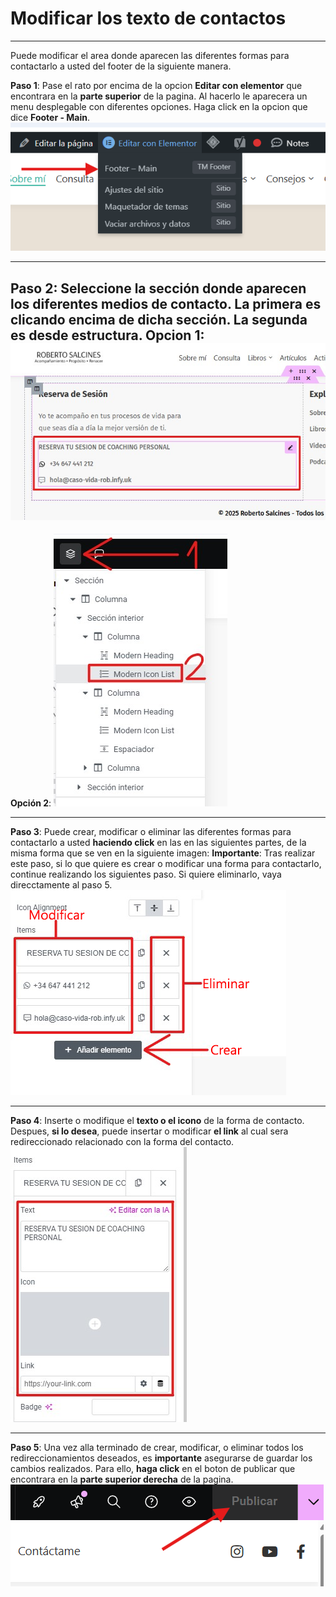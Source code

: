 # Modificar los texto de contactos
---
Puede modificar el area donde aparecen las diferentes formas para contactarlo a usted del footer de la siguiente manera.

**Paso 1**: Pase el rato por encima de la opcion **Editar con elementor** que encontrara en la **parte superior** de la pagina. Al hacerlo le aparecera un menu desplegable con diferentes opciones. Haga click en la opcion que dice **Footer - Main**.
![Entrar a Editar el Footer](../../imagenes/doc29.png)

---

**Paso 2**: Seleccione la sección donde aparecen los diferentes medios de contacto. La primera es **clicando encima** de dicha sección. La segunda es **desde estructura**. 
**Opcion 1**:
![Opción 1](../../imagenes/doc42.jpg)
---
**Opción 2**:
![Opción 2](../../imagenes/doc43.jpg)

---

**Paso 3**: Puede crear, modificar o eliminar las diferentes formas para contactarlo a usted **haciendo click** en las en las siguientes partes, de la misma forma que se ven en la siguiente imagen:
**Importante**: Tras realizar este paso, si lo que quiere es crear o modificar una forma para contactarlo, continue realizando los siguientes paso. Si quiere eliminarlo, vaya direcctamente al paso 5. 
![Crear-Modificar-Eliminar](../../imagenes/doc44.png) 

---

**Paso 4**: Inserte o modifique el **texto o el icono** de la forma de contacto. Despues, **si lo desea**, puede insertar o modificar **el link** al cual sera redireccionado relacionado con la forma del contacto. 
![Insertar-Modificar Redireccionamiento](../../imagenes/doc45.jpg)

---

**Paso 5**: Una vez alla terminado de crear, modificar, o eliminar todos los redireccionamientos deseados, es **importante** asegurarse de guardar los cambios realizados. Para ello, **haga click** en el boton de publicar que encontrara en la **parte superior derecha** de la pagina.
![Guardar los cambios realizados](../../imagenes/doc34.png)
